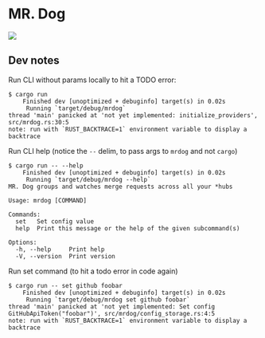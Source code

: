 # MR. Dog

![](https://i.imgur.com/YZO8zBH.png)

## Dev notes
Run CLI without params locally to hit a TODO error:
```
$ cargo run
    Finished dev [unoptimized + debuginfo] target(s) in 0.02s
     Running `target/debug/mrdog`
thread 'main' panicked at 'not yet implemented: initialize_providers', src/mrdog.rs:30:5
note: run with `RUST_BACKTRACE=1` environment variable to display a backtrace
```

Run CLI help (notice the `--` delim, to pass args to `mrdog` and not `cargo`)
```
$ cargo run -- --help
    Finished dev [unoptimized + debuginfo] target(s) in 0.02s
     Running `target/debug/mrdog --help`
MR. Dog groups and watches merge requests across all your *hubs

Usage: mrdog [COMMAND]

Commands:
  set   Set config value
  help  Print this message or the help of the given subcommand(s)

Options:
  -h, --help     Print help
  -V, --version  Print version
```

Run set command (to hit a todo error in code again)
```
$ cargo run -- set github foobar
    Finished dev [unoptimized + debuginfo] target(s) in 0.02s
     Running `target/debug/mrdog set github foobar`
thread 'main' panicked at 'not yet implemented: Set config GitHubApiToken("foobar")', src/mrdog/config_storage.rs:4:5
note: run with `RUST_BACKTRACE=1` environment variable to display a backtrace
```